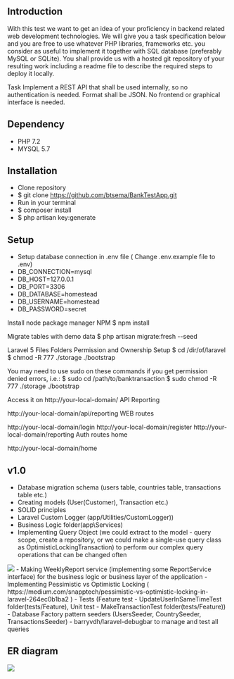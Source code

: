 ## Introduction
With this test we want to get an idea of your proficiency in backend related web development technologies. We will give you a task specification below and you are free to use whatever PHP libraries, frameworks etc. you consider as useful to implement it together with SQL database (preferably MySQL or SQLite). You shall provide us with a hosted git repository of your resulting work including a readme file to describe the required steps to deploy it locally.

Task
Implement a REST API that shall be used internally, so no authentication is needed. Format shall be JSON. No front­end or graphical interface is needed.

## Dependency

- PHP 7.2
- MYSQL 5.7

## Installation
- Clone repository
- $ git clone https://github.com/btsema/BankTestApp.git
- Run in your terminal
- $ composer install
- $ php artisan key:generate

## Setup
- Setup database connection in .env file ( Change .env.example file to .env)
- DB_CONNECTION=mysql
- DB_HOST=127.0.0.1
- DB_PORT=3306
- DB_DATABASE=homestead
- DB_USERNAME=homestead
- DB_PASSWORD=secret

Install node package manager NPM
$ npm install

Migrate tables with demo data
$ php artisan migrate:fresh --seed

Laravel 5 Files Folders Permission and Ownership Setup
$ cd /dir/of/laravel
$ chmod -R 777 ./storage ./bootstrap

You may need to use sudo on these commands if you get permission denied errors, i.e.:
$ sudo cd /path/to/banktransaction
$ sudo chmod -R 777 ./storage ./bootstrap

Access it on
http://your-local-domain/
API Reporting

http://your-local-domain/api/reporting
WEB routes

http://your-local-domain/login
http://your-local-domain/register
http://your-local-domain/reporting
Auth routes home

http://your-local-domain/home

## v1.0

- Database migration schema (users table, countries table, transactions table etc.)
- Creating models (User(Customer), Transaction etc.)
- SOLID principles
- Laravel Custom Logger (app/Utilities/CustomLogger))
- Business Logic folder(app\Services)
- Implementing Query Object (we could extract to the model - query scope, create a repository, or we could make a single-use query class as OptimisticLockingTransaction) to perform our complex query operations that can be changed often 
<img src="https://raw.githubusercontent.com/btsema/BankTestApp/master/query.png"/>
- Making WeeklyReport service (implementing some ReportService interface) for the business logic or business layer of the application
- Implementing Pessimistic vs Optimistic Locking ( https://medium.com/snapptech/pessimistic-vs-optimistic-locking-in-laravel-264ec0b1ba2 )
- Tests (Feature test - UpdateUserInSameTimeTest folder(tests/Feature), Unit test - MakeTransactionTest folder(tests/Feature))
- Database Factory pattern seeders (UsersSeeder, CountrySeeder, TransactionsSeeder)
- barryvdh/laravel-debugbar to manage and test all queries

## ER diagram
<img src="https://raw.githubusercontent.com/btsema/BankTestApp/master/er.png"/>
